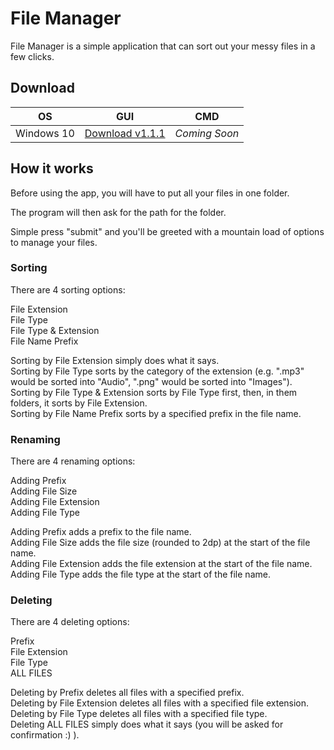 # File Manager
File Manager is a simple application that can sort out your messy files in a few clicks.

## Download
OS | GUI | CMD
--- | --- | ---
Windows 10 | [Download v1.1.1](https://bit.ly/3PDxGBq) | *Coming Soon*

## How it works
Before using the app, you will have to put all your files in one folder.

The program will then ask for the path for the folder.

Simple press "submit" and you'll be greeted with a mountain load of options to manage your files.

### Sorting
There are 4 sorting options:

File Extension
<br>File Type
<br>File Type & Extension
<br>File Name Prefix

Sorting by File Extension simply does what it says.
<br>Sorting by File Type sorts by the category of the extension (e.g. ".mp3" would be sorted into "Audio", ".png" would be sorted into "Images").
<br>Sorting by File Type & Extension sorts by File Type first, then, in them folders, it sorts by File Extension.
<br>Sorting by File Name Prefix sorts by a specified prefix in the file name.

### Renaming
There are 4 renaming options:

Adding Prefix
<br>Adding File Size
<br>Adding File Extension
<br>Adding File Type

Adding Prefix adds a prefix to the file name.
<br>Adding File Size adds the file size (rounded to 2dp) at the start of the file name.
<br>Adding File Extension adds the file extension at the start of the file name.
<br>Adding File Type adds the file type at the start of the file name.

### Deleting
There are 4 deleting options:

Prefix
<br>File Extension
<br>File Type
<br>ALL FILES

Deleting by Prefix deletes all files with a specified prefix.
<br>Deleting by File Extension deletes all files with a specified file extension.
<br>Deleting by File Type deletes all files with a specified file type.
<br>Deleting ALL FILES simply does what it says (you will be asked for confirmation :) ).
